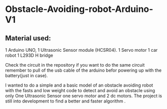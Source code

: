 # Obstacle-Avoiding-robot-Arduino-V1

## Material used:

1 Arduino UNO,
1 Ultrasonic Sensor module (HCSR04).
1 Servo motor 
1 car robot
1 L293D H bridge 

Check the circuit in the repository if you want to do the same circuit remember to pull of the usb cable of the arduino befor powering up with the battery(just in case).

I wanted to do a simple and a basic model of an obstacle avoiding robot with the fasts and low weight code to detect and avoid an obstacle using only One Ultrasonic Sensor one servo motor and 2 dc motors. The project is still into development to find a better and faster algorithm .
